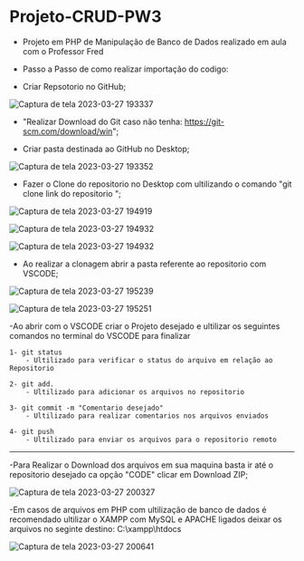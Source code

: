 # Projeto-CRUD-PW3
- Projeto em PHP de Manipulação de Banco de Dados realizado em aula com o Professor Fred

- Passo a Passo de como realizar  importação do codigo:
- Criar Repsotorio no GitHub;
 
 


![Captura de tela 2023-03-27 193337](https://user-images.githubusercontent.com/105872910/228083744-d40f12ad-8945-464b-8020-d3b3674644f2.png)
 
 


- "Realizar Download do Git caso não tenha: https://git-scm.com/download/win"; 
  




- Criar pasta destinada ao GitHub no Desktop;



  
![Captura de tela 2023-03-27 193352](https://user-images.githubusercontent.com/105872910/228083781-68cfccc4-a929-4177-817c-17d1c04fd9cd.png)
  
  


- Fazer o Clone do repositorio no Desktop com ultilizando o comando "git clone link do repositorio ";
  
  


![Captura de tela 2023-03-27 194919](https://user-images.githubusercontent.com/105872910/228084250-b078f115-ee9a-48b0-bfe7-a7a0d353d001.png)




![Captura de tela 2023-03-27 194932](https://user-images.githubusercontent.com/105872910/228084273-e96cd770-68cf-4616-a973-adfaf8125fb4.png)




![Captura de tela 2023-03-27 194932](https://user-images.githubusercontent.com/105872910/228084287-61cf090a-bb81-43d2-9982-e5245bf97fbd.png)




- Ao realizar a clonagem abrir a pasta referente ao repositorio com VSCODE;



  
![Captura de tela 2023-03-27 195239](https://user-images.githubusercontent.com/105872910/228084674-43e64eab-174b-4e68-b8c5-35976f918f47.png)




![Captura de tela 2023-03-27 195251](https://user-images.githubusercontent.com/105872910/228084692-ff77cf9e-5a80-414e-8169-68fc39cf8599.png)




-Ao abrir com o VSCODE criar o Projeto desejado e ultilizar os seguintes comandos no terminal do VSCODE para finalizar 

    1- git status
        - Ultilizado para verificar o status do arquivo em relação ao Repositorio
    
    2- git add.
        - Ultilizado para adicionar os arquivos no repositorio 
        
    3- git commit -m "Comentario desejado"
        - Ultilizado para realizar comentarios nos arquivos enviados
    
    4- git push
        - Ultilizado para enviar os arquivos para o repositorio remoto
        
        
 --------------------------------------------------------------------------
 
 
 
 -Para Realizar o Download dos arquivos em sua maquina basta ir até o repositorio desejado ca opção "CODE" clicar em Download ZIP; 



 
 ![Captura de tela 2023-03-27 200327](https://user-images.githubusercontent.com/105872910/228086465-1b561a21-3ddb-437a-ac12-34c850eccd5a.png)




 -Em casos de arquivos em PHP com ultilização de banco de dados é recomendado ultilizar o XAMPP com MySQL e APACHE ligados deixar os arquivos no seginte destino: C:\xampp\htdocs
  
  


![Captura de tela 2023-03-27 200641](https://user-images.githubusercontent.com/105872910/228086599-08b66729-84ad-4ed9-8305-1d6d1699fdd5.png)
